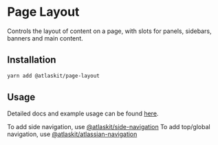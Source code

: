 # Page Layout

Controls the layout of content on a page, with slots for panels, sidebars, banners and main content.

## Installation

```sh
yarn add @atlaskit/page-layout
```

## Usage

Detailed docs and example usage can be found
[here](https://atlassian.design/components/page-layout/).

To add side navigation, use
[@atlaskit/side-navigation](https://atlassian.design/components/side-navigation/) To add top/global
navigation, use
[@atlaskit/atlassian-navigation](https://atlassian.design/components/atlassian-navigation/)

